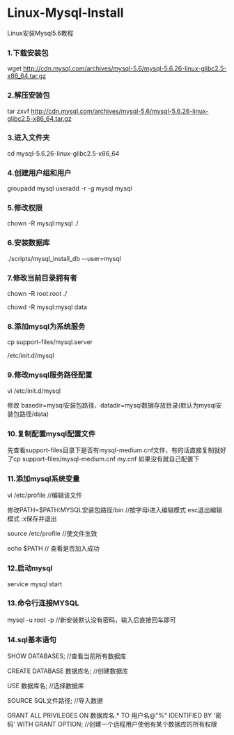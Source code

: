 # Linux-Mysql-Install
Linux安装Mysql5.6教程

### 1.下载安装包
wget http://cdn.mysql.com/archives/mysql-5.6/mysql-5.6.26-linux-glibc2.5-x86_64.tar.gz 
 
### 2.解压安装包
tar zxvf http://cdn.mysql.com/archives/mysql-5.6/mysql-5.6.26-linux-glibc2.5-x86_64.tar.gz 
 
### 3.进入文件夹
cd mysql-5.6.26-linux-glibc2.5-x86_64
 
### 4.创建用户组和用户
groupadd mysql
useradd -r -g mysql mysql
 
### 5.修改权限
chown -R mysql:mysql ./
 
### 6.安装数据库
./scripts/mysql_install_db --user=mysql
 
### 7.修改当前目录拥有者
chown -R root:root ./

chowd -R mysql:mysql data
 
### 8.添加mysql为系统服务
cp support-files/mysql.server 

/etc/init.d/mysql
 
### 9.修改mysql服务路径配置
vi /etc/init.d/mysql  

修改 basedir=mysql安装包路径、datadir=mysql数据存放目录(默认为mysql安装包路径/data)
 
### 10.复制配置mysql配置文件
先查看support-files目录下是否有mysql-medium.cnf文件，有的话直接复制就好了cp support-files/mysql-medium.cnf my.cnf 
如果没有就自己配置下
 
### 11.添加mysql系统变量
vi /etc/profile       //编辑该文件

修改PATH=$PATH:MYSQL安装包路径/bin   //按字母i进入编辑模式 esc退出编辑模式  :x保存并退出

source /etc/profile   //使文件生效

echo $PATH    //	查看是否加入成功
 
### 12.启动mysql
service mysql start  
 
### 13.命令行连接MYSQL
mysql -u root -p  //新安装默认没有密码，输入后直接回车即可
 
### 14.sql基本语句
SHOW DATABASES;  //查看当前所有数据库

CREATE DATABASE 数据库名;  //创建数据库

USE  数据库名; //选择数据库

SOURCE SQL文件路径; //导入数据

GRANT ALL PRIVILEGES ON 数据库名.* TO 用户名@"%" IDENTIFIED BY '密码' WITH GRANT OPTION; //创建一个远程用户使他有某个数据库的所有权限
